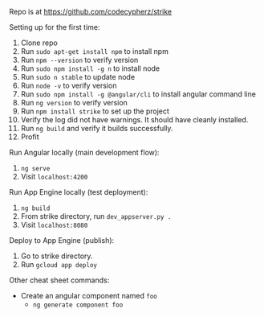 Repo is at https://github.com/codecypherz/strike

Setting up for the first time:
1. Clone repo
2. Run `sudo apt-get install npm` to install npm
3. Run `npm --version` to verify version
4. Run `sudo npm install -g n` to install node
5. Run `sudo n stable` to update node
6. Run `node -v` to verify version
7. Run `sudo npm install -g @angular/cli` to install angular command line
8. Run `ng version` to verify version
9. Run `npm install strike` to set up the project
10. Verify the log did not have warnings. It should have cleanly installed.
11. Run `ng build` and verify it builds successfully.
12. Profit


Run Angular locally (main development flow):
1. `ng serve`
2. Visit `localhost:4200`


Run App Engine locally (test deployment):
1. `ng build`
2. From strike directory, run `dev_appserver.py .`
3. Visit `localhost:8080`


Deploy to App Engine (publish):
1. Go to strike directory.
2. Run `gcloud app deploy`


Other cheat sheet commands:
*   Create an angular component named `foo`
    *   `ng generate component foo`
